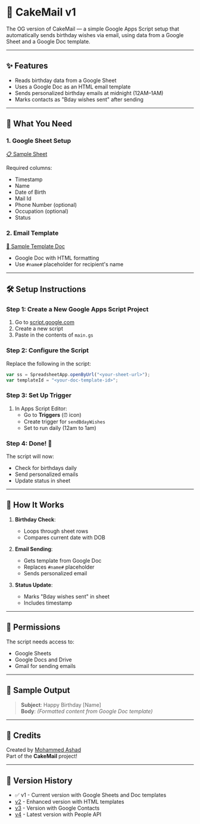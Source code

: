 # 🎂 CakeMail v1

The OG version of CakeMail — a simple Google Apps Script setup that automatically sends birthday wishes via email, using data from a Google Sheet and a Google Doc template.

---

## ✨ Features

- Reads birthday data from a Google Sheet
- Uses a Google Doc as an HTML email template
- Sends personalized birthday emails at midnight (12AM–1AM)
- Marks contacts as "Bday wishes sent" after sending

---

## 📁 What You Need

### 1. Google Sheet Setup

[📋 Sample Sheet](https://docs.google.com/spreadsheets/d/1c7eOIiUi-fphSxCjzEV2bGc1wmc2DwwL7pNzNpOYNdc/edit?usp=sharing)

Required columns:

- Timestamp
- Name
- Date of Birth
- Mail Id
- Phone Number (optional)
- Occupation (optional)
- Status

### 2. Email Template

[📄 Sample Template Doc](https://docs.google.com/document/d/1-iktISoHDoPmZX8yL7Q1DvYb9jhSrwmcBlCyPa08ntA/edit?usp=sharing)

- Google Doc with HTML formatting
- Use `#name#` placeholder for recipient's name

---

## 🛠️ Setup Instructions

### Step 1: Create a New Google Apps Script Project

1. Go to [script.google.com](https://script.google.com)
2. Create a new script
3. Paste in the contents of `main.gs`

### Step 2: Configure the Script

Replace the following in the script:

```js
var ss = SpreadsheetApp.openByUrl("<your-sheet-url>");
var templateId = "<your-doc-template-id>";
```

### Step 3: Set Up Trigger

1. In Apps Script Editor:
   - Go to **Triggers** (⏰ icon)
   - Create trigger for `sendBdayWishes`
   - Set to run daily (12am to 1am)

### Step 4: Done! 🎉

The script will now:

- Check for birthdays daily
- Send personalized emails
- Update status in sheet

---

## 🧠 How It Works

1. **Birthday Check**:

   - Loops through sheet rows
   - Compares current date with DOB

2. **Email Sending**:

   - Gets template from Google Doc
   - Replaces `#name#` placeholder
   - Sends personalized email

3. **Status Update**:
   - Marks "Bday wishes sent" in sheet
   - Includes timestamp

---

## 🔐 Permissions

The script needs access to:

- Google Sheets
- Google Docs and Drive
- Gmail for sending emails

---

## 🧪 Sample Output

> **Subject**: Happy Birthday [Name]  
> **Body**: _(Formatted content from Google Doc template)_

---

## 💬 Credits

Created by [Mohammed Ashad](https://github.com/e-labinnovations)  
Part of the **CakeMail** project!

---

## 🔄 Version History

- ✅ v1 - Current version with Google Sheets and Doc templates
- [v2](../v2/README.md) - Enhanced version with HTML templates
- [v3](../v3/README.md) - Version with Google Contacts
- [v4](../v4/README.md) - Latest version with People API
